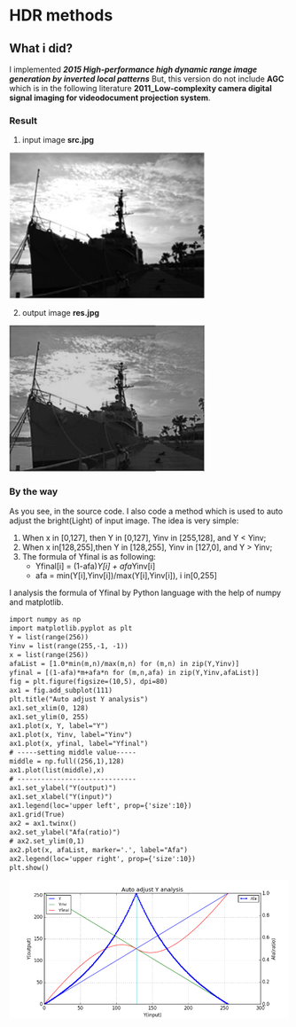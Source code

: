 # HDR methods


## What i did?


I implemented ***2015 High-performance high dynamic range image generation by inverted local patterns*** But, this version do not include **AGC** which is in the following literature **2011_Low-complexity camera digital signal imaging for videodocument projection system**.

### Result

1. input image **src.jpg**

![src](./src.jpg)


2. output image **res.jpg**

![res](./res.jpg)


### By the way

As you see, in the source code. I also code a method which is used to auto adjust the bright(Light) of input image. The idea is very simple:

1. When x in [0,127], then Y in [0,127], Yinv in [255,128], and Y < Yinv; 
2. When x in[128,255],then Y in [128,255], Yinv in [127,0], and Y > Yinv;
3. The formula of Yfinal is as following:
    * Yfinal[i] = (1-afa)*Y[i] + afa*Yinv[i]
    * afa = min(Y[i],Yinv[i])/max(Y[i],Yinv[i]), i in[0,255]

I analysis the formula of Yfinal by Python language with the help of numpy and matplotlib. 


	import numpy as np
	import matplotlib.pyplot as plt
	Y = list(range(256))
	Yinv = list(range(255,-1, -1))
	x = list(range(256))
	afaList = [1.0*min(m,n)/max(m,n) for (m,n) in zip(Y,Yinv)]
	yfinal = [(1-afa)*m+afa*n for (m,n,afa) in zip(Y,Yinv,afaList)]
	fig = plt.figure(figsize=(10,5), dpi=80)
	ax1 = fig.add_subplot(111)
	plt.title("Auto adjust Y analysis")
	ax1.set_xlim(0, 128)
	ax1.set_ylim(0, 255)
	ax1.plot(x, Y, label="Y")
	ax1.plot(x, Yinv, label="Yinv")
	ax1.plot(x, yfinal, label="Yfinal")
	# -----setting middle value-----
	middle = np.full((256,1),128)
	ax1.plot(list(middle),x)
    # ------------------------------
	ax1.set_ylabel("Y(output)")
	ax1.set_xlabel("Y(input)")
	ax1.legend(loc='upper left', prop={'size':10})
	ax1.grid(True)
	ax2 = ax1.twinx()
	ax2.set_ylabel("Afa(ratio)")
	# ax2.set_ylim(0,1)
	ax2.plot(x, afaList, marker='.', label="Afa")
	ax2.legend(loc='upper right', prop={'size':10})
	plt.show()


![AutoAdjustY](./AutoAdjustY.png)